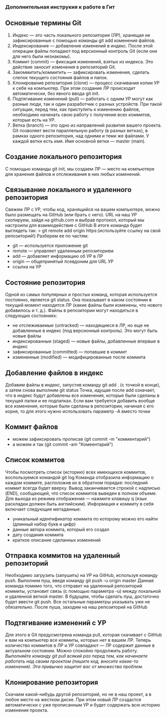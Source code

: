 ### Дополнительная инструкия к работе в Гит
## Основные термины Git
1. Индекс — это часть локального репозитория (ЛР), хранящая не зафиксированные с помощью команды git add изменения файлов.
2. Индексирование — добавление изменений в индекс. После этой операции файлы попадают под версионный контроль Git (если они для него были незнакомы).
3. Коммит (commit) — фиксация изменений, взятых из индекса. Это действие заносит изменения в репозиторий Git.
4. Закоммитить/коммитить — зафиксировать изменения, сделать слепок текущего состояния файлов и папок.
5. Клонирование репозитория (clone) — процесс скачивания копии УР к себе на компьютер. При этом создание ЛР происходит автоматически, без явного ввода git init.
6. Подтягивание изменений (pull) — работать с одним УР могут как разные люди, так и один разработчик с разных устройств. При такой ситуации, перед тем, как приступить к изменению файлов, необходимо начинать свою работу с получения всех коммитов, которые есть на УР.
7. Ветка (branch) — это одно из направлений развития вашего проекта. Git позволяет вести параллельную работу (в разных ветках), в рамках одного репозитория, над одними и теми же файлами. У каждой ветки есть имя. Имя основной ветки — master (main).
## Создание локального репозитория
С помощью команды git init, мы создаем ЛР — место на компьютере для хранения файлов и отслеживания в них любых изменений.
## Связывание локального и удаленного репозитория
Свяжем ЛР с УР, чтобы код, хранящийся на вашем компьютере, можно было размещать на GitHub (или брать с него).
URL на наш УР скопируем, зайдя на github.com и выбрав протокол, который мы настроили для взаимодействия с GitHub
В итоге команда будет выглядеть так: > git remote add origin https:(используйте ссылку на свой репозиторий!)
Разберем ее по частям:
* git — используется приложение git
* remote — управляет удаленным репозиторием
* add — добавляет информацию об УР в ЛР
* origin — общепринятый псевдоним для URL УР
* ссылка на УР
## Состояние репозитория
Одной из самых популярных и простых команд, которая используется постоянно, является git status. Она показывает в каком состоянии в текущий момент находится ЛР (какие файлы были изменены, что нового добавилось и т. д.).
Файлы в репозитории могут находиться в следующих состояниях:
* не отслеживаемые (untracked) — находящиеся в ЛР, но еще не добавленные в индекс (под версионный контроль). Это могут быть новые файлы
* индексированные (staged) — новые файлы, добавленные впервые в индекс
* зафиксированные (committed) — попавшие в коммит
* измененные (modified) — модифицированные после коммита
## Добавление файлов в индекс
Добавим файлы в индекс, запустив команду git add . (с точкой в конце), а затем снова выполним git status
Точка, идущая после add означает, что в индекс будут добавлены все изменения, которые были сделаны в текущей папки и ее подпапках.
Если вам требуется добавить вообще все изменения, которые были сделаны в репозитории, начиная с его корня, то для этого нужно использовать параметр -A вместо точки
## Коммит файлов
* можем зафиксировать прописав (git commit -m "комментарий")
* а можем и так (git commit -am "Комеентарий")
## Список коммитов
Чтобы посмотреть список (историю) всех имеющихся коммитов, воспользуемся командой git log 
Команда отобразила информацию о каждом коммите, расположив их в обратном порядке: последний коммит всегда будет вверху.
Вывод заканчивается строкой с надписью (END), сообщающей, что список коммитов выведен в полном объеме. Для выхода из режима отображения — нажмите клавишу q (язык раскладки должен быть английским).
Информация к коммиту в себя включает следующие метаданные:
* уникальный идентификатор коммита по которому можно его найти (длинный набор букв и цифр)
* данные автора коммита, который его создал
* дату создания коммита
* краткое описание сделанных изменений
## Отправка коммитов на удаленный репозиторий
Необходимо загрузить (запушить) на УР на GitHub, используя команду push.
Выполним пуш, введя команду git push -u origin master
Данная команда помимо того, что отправит на удаленный репозиторий коммиты, установит связь (с помощью параметра -u) между локальной и удаленной веткой master. В будущем, чтобы сделать пуш, достаточно будет ввести git push. Все остальные параметры указывать уже не обязательно.
После пуша, заходим на наш репозиторий на GitHub
## Подтягивание изменений с УР
Для этого в Git предусмотрена команда pull, которая скачивает с GitHub к вам на компьютер все коммиты, которых нет в вашем ЛР.
Теперь количество коммитов в ЛР и УР совпадают — ЛР содержит данные в актуальном состоянии. Можно спокойно продолжить работу.
*Выполняйте команду git pull всякий раз перед тем, как начинаете работать над своим проектом (пишите код, вносите какие-то изменения). Эта привычка защитит вас от множества проблем.*
## Клонирование репозитория
Скачаем какой-нибудь другой репозиторий, но не в наш проект, а в любое место на жестком диске.
При этом новый ЛР создастся автоматически с уже прописанным УР и будет содержать всю историю изменения проекта.
